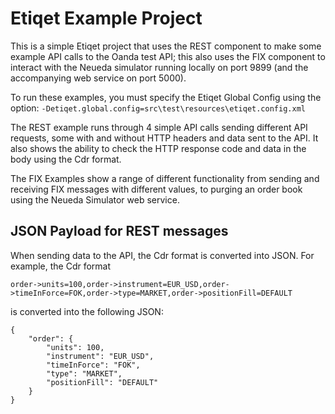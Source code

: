 # Etiqet Example Project

This is a simple Etiqet project that uses the REST component to make some example API calls to the Oanda test API; this also uses the FIX component to interact with the Neueda simulator running locally on port 9899 (and the accompanying web service on port 5000).

To run these examples, you must specify the Etiqet Global Config using the option: `-Detiqet.global.config=src\test\resources\etiqet.config.xml`

The REST example runs through 4 simple API calls sending different API requests, some with and without HTTP headers and data sent to the API. It also shows the ability to check the HTTP response code and data in the body using the Cdr format.

The FIX Examples show a range of different functionality from sending and receiving FIX messages with different values, to purging an order book using the Neueda Simulator web service.

## JSON Payload for REST messages

When sending data to the API, the Cdr format is converted into JSON. For example, the Cdr format

`order->units=100,order->instrument=EUR_USD,order->timeInForce=FOK,order->type=MARKET,order->positionFill=DEFAULT`

is converted into the following JSON:

```
{
    "order": {
        "units": 100,
        "instrument": "EUR_USD",
        "timeInForce": "FOK",
        "type": "MARKET",
        "positionFill": "DEFAULT" 
    }
}
```